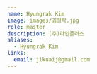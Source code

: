 ```yaml
---
name: Hyungrak Kim
image: images/김형락.jpg
role: master
description: (주)라인플러스
aliases:
  - Hyungrak Kim
links:
  email: jikuaij@gmail.com
---
```

